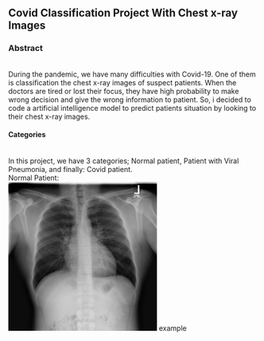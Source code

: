 <h2 style ="text-align": center; "markdown="1"> Covid Classification Project With Chest x-ray Images </h2>

<h3> Abstract </h3> <br>
During the pandemic, we have many difficulties with Covid-19. One of them is classification the chest x-ray images of suspect patients. When the doctors are tired or lost their focus, they have high probability to make wrong decision and give the wrong information to patient.
So, i decided to code a artificial intelligence model to predict patients situation by looking to their chest x-ray images.

<h4> <bold>Categories</bold> </h4> <br>
In this project, we have 3 categories; Normal patient, Patient with Viral Pneumonia, and finally: Covid patient. <br>
Normal Patient: <br>
<img src="https://github.com/ozguraslank/Covid-Classification/blob/main/Normal-17.png" <br>
example

